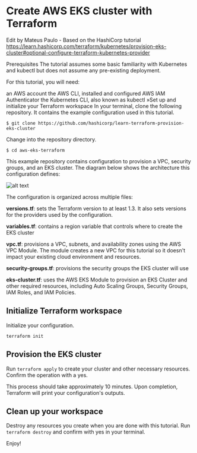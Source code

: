 # Create AWS EKS cluster with Terraform
Edit by Mateus Paulo - Based on the HashiCorp tutorial
https://learn.hashicorp.com/terraform/kubernetes/provision-eks-cluster#optional-configure-terraform-kubernetes-provider


Prerequisites
The tutorial assumes some basic familiarity with Kubernetes and kubectl but does not assume any pre-existing deployment.

For this tutorial, you will need:

an AWS account
the AWS CLI, installed and configured
AWS IAM Authenticator
the Kubernetes CLI, also known as kubectl
»Set up and initialize your Terraform workspace
In your terminal, clone the following repository. It contains the example configuration used in this tutorial.

```
$ git clone https://github.com/hashicorp/learn-terraform-provision-eks-cluster
```

Change into the repository directory.

```
$ cd aws-eks-terraform
```

This example repository contains configuration to provision a VPC, security groups, and an EKS cluster. The diagram below shows the architecture this configuration defines:

![alt text](https://mktg-content-api-hashicorp.vercel.app/api/assets?product=tutorials&version=main&asset=public%2Fimg%2Fterraform%2Feks%2Foverview.png)

The configuration is organized across multiple files:

__versions.tf__: sets the Terraform version to at least 1.3. It also sets versions for the providers used by the configuration.

__variables.tf__: contains a region variable that controls where to create the EKS cluster

__vpc.tf__: provisions a VPC, subnets, and availability zones using the AWS VPC Module. The module creates a new VPC for this tutorial so it doesn't impact your existing cloud environment and resources.

__security-groups.tf__: provisions the security groups the EKS cluster will use

__eks-cluster.tf__: uses the AWS EKS Module to provision an EKS Cluster and other required resources, including Auto Scaling Groups, Security Groups, IAM Roles, and IAM Policies.

## Initialize Terraform workspace

Initialize your configuration.

```
terraform init
```

## Provision the EKS cluster
Run ```terraform apply``` to create your cluster and other necessary resources. Confirm the operation with a yes.

This process should take approximately 10 minutes. Upon completion, Terraform will print your configuration's outputs.


## Clean up your workspace
Destroy any resources you create when you are done with this tutorial. Run ```terraform destroy``` and confirm with yes in your terminal.

Enjoy!

